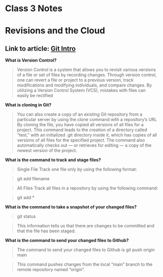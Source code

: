 # Class 3 Notes 

# Revisions and the Cloud

## Link to article: [Git Intro](https://blog.udemy.com/git-tutorial-a-comprehensive-guide/)

**What is Version Control?**
>Version Control is a system that allows you to revisit various versions of a file or set of files by recording changes. Through version control, one can revert a file or project to a previous version, track modifications and modifying individuals, and compare changes. By utilizing a Version Control System (VCS), mistakes with files can easily be rectified

**What is cloning in Git?**
>You can also create a copy of an existing Git repository from a particular server by using the clone command with a repository’s URL
By cloning the file, you have copied all versions of all files for a project. This command leads to the creation of a directory called “test,” with an initialized .git directory inside it, which has copies of all versions of all files for the specified project. The command also automatically checks out — or retrieves for editing — a copy of the newest version of the project.

**What is the command to track and stage files?**
>Single File
Track one file only by using the following format:

>git add filename


>All Files
Track all files in a repository by using the following command:

>git add *


**What is the command to take a snapshot of your changed files?**
>git status

>This information tells us that there are changes to be committed and that the file has been staged.


**What is the command to send your changed files to Github?**
> The command to send your changed files to Github is git push origin main

> This command pushes changes from the local “main” branch to the remote repository named “origin”.
